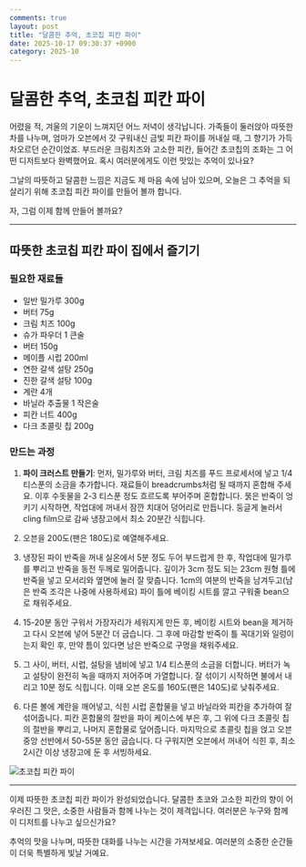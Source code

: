 ```yaml
---
comments: true
layout: post
title: "달콤한 추억, 초코칩 피칸 파이"
date: 2025-10-17 09:30:37 +0900
category: 2025-10
---
```


# 달콤한 추억, 초코칩 피칸 파이

어렸을 적, 겨울의 기운이 느껴지던 어느 저녁이 생각납니다. 가족들이 둘러앉아 따뜻한 차를 나누며, 엄마가 오븐에서 갓 구워내신 금빛 피칸 파이를 꺼내실 때, 그 향기가 가득 차오르던 순간이었죠. 부드러운 크림치즈와 고소한 피칸, 들어간 초코칩의 조화는 그 어떤 디저트보다 완벽했어요. 혹시 여러분에게도 이런 맛있는 추억이 있나요? 

그날의 따뜻하고 달콤한 느낌은 지금도 제 마음 속에 남아 있으며, 오늘은 그 추억을 되살리기 위해 초코칩 피칸 파이를 만들어 볼까 합니다.

자, 그럼 이제 함께 만들어 볼까요? 

---

## 따뜻한 초코칩 피칸 파이 집에서 즐기기

### 필요한 재료들

- 일반 밀가루 300g
- 버터 75g
- 크림 치즈 100g
- 슈가 파우더 1 큰술
- 버터 150g
- 메이플 시럽 200ml
- 연한 갈색 설탕 250g
- 진한 갈색 설탕 100g
- 계란 4개
- 바닐라 추출물 1 작은술
- 피칸 너트 400g
- 다크 초콜릿 칩 200g

### 만드는 과정

1. **파이 크러스트 만들기**: 먼저, 밀가루와 버터, 크림 치즈를 푸드 프로세서에 넣고 1/4 티스푼의 소금을 추가합니다. 재료들이 breadcrumbs처럼 될 때까지 혼합해 주세요. 이후 수돗물을 2-3 티스푼 정도 흐르도록 부어주며 혼합합니다. 묽은 반죽이 엉키기 시작하면, 작업대에 꺼내서 잠깐 치대어 덩어리로 만듭니다. 둥글게 눌러서 cling film으로 감싸 냉장고에서 최소 20분간 식힙니다.

2. 오븐을 200도(팬은 180도)로 예열해주세요. 

3. 냉장된 파이 반죽을 꺼내 실온에서 5분 정도 두어 부드럽게 한 후, 작업대에 밀가루를 뿌리고 반죽을 동전 두께로 밀어줍니다. 깊이가 3cm 정도 되는 23cm 원형 틀에 반죽을 넣고 모서리와 옆면에 눌러 잘 맞춥니다. 1cm의 여분의 반죽을 남겨두고(남은 반죽 조각은 나중에 사용하세요) 파이 틀에 베이킹 시트를 깔고 구워줄 bean으로 채워주세요. 

4. 15-20분 동안 구워서 가장자리가 세워지게 만든 후, 베이킹 시트와 bean을 제거하고 다시 오븐에 넣어 5분간 더 굽습니다. 그 후에 마감할 반죽이 틀 꼭대기와 일렁이는지 확인 후, 만약 틈이 있다면 남은 반죽으로 구멍을 채워주세요.

5. 그 사이, 버터, 시럽, 설탕을 냄비에 넣고 1/4 티스푼의 소금을 더합니다. 버터가 녹고 설탕이 완전히 녹을 때까지 저어주며 가열합니다. 잘 섞이기 시작하면 불에서 내리고 10분 정도 식힙니다. 이때 오븐 온도를 160도(팬은 140도)로 낮춰주세요.

6. 다른 볼에 계란을 깨어넣고, 식힌 시럽 혼합물을 넣고 바닐라와 피칸을 추가하여 잘 섞어줍니다. 피칸 혼합물의 절반을 파이 케이스에 부은 후, 그 위에 다크 초콜릿 칩의 절반을 뿌리고, 나머지 혼합물로 덮어줍니다. 마지막으로 초콜릿 칩을 얹고 오븐 중앙 선반에서 50-55분 동안 굽습니다. 다 구워지면 오븐에서 꺼내어 식힌 후, 최소 2시간 이상 냉장고에 둔 후 서빙하세요.

![초코칩 피칸 파이](https://www.themealdb.com/images/media/meals/rqvwxt1511384809.jpg)

---

이제 따뜻한 초코칩 피칸 파이가 완성되었습니다. 달콤한 초코와 고소한 피칸의 향이 어우러진 그 맛은, 소중한 사람들과 함께 나누는 것이 제격입니다. 여러분은 누구와 함께 이 디저트를 나누고 싶으신가요?   

추억의 맛을 나누며, 따뜻한 대화를 나누는 시간을 가져보세요. 여러분의 소중한 순간들이 더욱 특별하게 빛날 거예요.